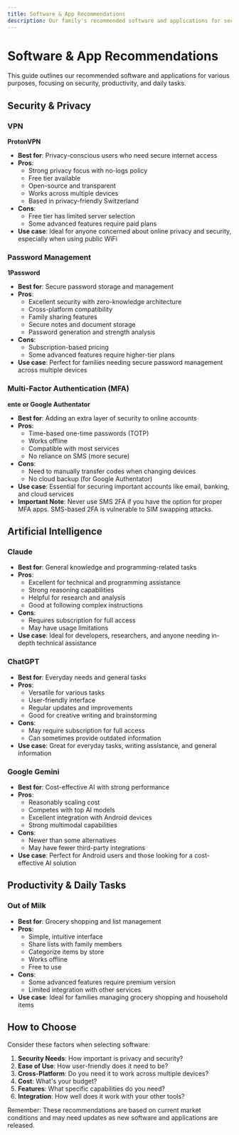 ```yaml
---
title: Software & App Recommendations
description: Our family's recommended software and applications for security, productivity, and daily tasks
---
```


# Software & App Recommendations

This guide outlines our recommended software and applications for various purposes, focusing on security, productivity, and daily tasks.

## Security & Privacy

### VPN
**ProtonVPN**
- **Best for**: Privacy-conscious users who need secure internet access
- **Pros**:
  - Strong privacy focus with no-logs policy
  - Free tier available
  - Open-source and transparent
  - Works across multiple devices
  - Based in privacy-friendly Switzerland
- **Cons**:
  - Free tier has limited server selection
  - Some advanced features require paid plans
- **Use case**: Ideal for anyone concerned about online privacy and security, especially when using public WiFi

### Password Management
**1Password**
- **Best for**: Secure password storage and management
- **Pros**:
  - Excellent security with zero-knowledge architecture
  - Cross-platform compatibility
  - Family sharing features
  - Secure notes and document storage
  - Password generation and strength analysis
- **Cons**:
  - Subscription-based pricing
  - Some advanced features require higher-tier plans
- **Use case**: Perfect for families needing secure password management across multiple devices

### Multi-Factor Authentication (MFA)
**ente or Google Authentator**
- **Best for**: Adding an extra layer of security to online accounts
- **Pros**:
  - Time-based one-time passwords (TOTP)
  - Works offline
  - Compatible with most services
  - No reliance on SMS (more secure)
- **Cons**:
  - Need to manually transfer codes when changing devices
  - No cloud backup (for Google Authentator)
- **Use case**: Essential for securing important accounts like email, banking, and cloud services
- **Important Note**: Never use SMS 2FA if you have the option for proper MFA apps. SMS-based 2FA is vulnerable to SIM swapping attacks.

## Artificial Intelligence

### Claude
- **Best for**: General knowledge and programming-related tasks
- **Pros**:
  - Excellent for technical and programming assistance
  - Strong reasoning capabilities
  - Helpful for research and analysis
  - Good at following complex instructions
- **Cons**:
  - Requires subscription for full access
  - May have usage limitations
- **Use case**: Ideal for developers, researchers, and anyone needing in-depth technical assistance

### ChatGPT
- **Best for**: Everyday needs and general tasks
- **Pros**:
  - Versatile for various tasks
  - User-friendly interface
  - Regular updates and improvements
  - Good for creative writing and brainstorming
- **Cons**:
  - May require subscription for full access
  - Can sometimes provide outdated information
- **Use case**: Great for everyday tasks, writing assistance, and general information

### Google Gemini
- **Best for**: Cost-effective AI with strong performance
- **Pros**:
  - Reasonably scaling cost
  - Competes with top AI models
  - Excellent integration with Android devices
  - Strong multimodal capabilities
- **Cons**:
  - Newer than some alternatives
  - May have fewer third-party integrations
- **Use case**: Perfect for Android users and those looking for a cost-effective AI solution

## Productivity & Daily Tasks

### Out of Milk
- **Best for**: Grocery shopping and list management
- **Pros**:
  - Simple, intuitive interface
  - Share lists with family members
  - Categorize items by store
  - Works offline
  - Free to use
- **Cons**:
  - Some advanced features require premium version
  - Limited integration with other services
- **Use case**: Ideal for families managing grocery shopping and household items

## How to Choose

Consider these factors when selecting software:
1. **Security Needs**: How important is privacy and security?
2. **Ease of Use**: How user-friendly does it need to be?
3. **Cross-Platform**: Do you need it to work across multiple devices?
4. **Cost**: What's your budget?
5. **Features**: What specific capabilities do you need?
6. **Integration**: How well does it work with your other tools?

Remember: These recommendations are based on current market conditions and may need updates as new software and applications are released. 
